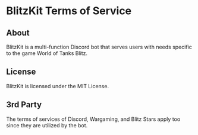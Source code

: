 # BlitzKit Terms of Service

## About

BlitzKit is a multi-function Discord bot that serves users with needs specific to the game World of Tanks Blitz.

## License

BlitzKit is licensed under the MIT License.

## 3rd Party

The terms of services of Discord, Wargaming, and Blitz Stars apply too since they are utilized by the bot.
